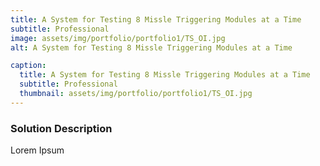 ```yaml
---
title: A System for Testing 8 Missle Triggering Modules at a Time
subtitle: Professional
image: assets/img/portfolio/portfolio1/TS_OI.jpg
alt: A System for Testing 8 Missle Triggering Modules at a Time

caption:
  title: A System for Testing 8 Missle Triggering Modules at a Time
  subtitle: Professional
  thumbnail: assets/img/portfolio/portfolio1/TS_OI.jpg
---
```

### Solution Description

Lorem Ipsum 